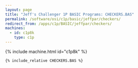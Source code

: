 ```yaml
---
layout: page
title: "Jeff's Challenger 1P BASIC Programs: CHECKERS.BAS"
permalink: /software/osi/c1p/basic/jeffpar/checkers/
redirect_from: /apps/c1p/BASIC/jeffpar/checkers/
machines:
  - id: c1p8k
    type: c1p
---
```


{% include machine.html id="c1p8k" %}

```vb
{% include_relative CHECKERS.BAS %}
```
